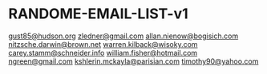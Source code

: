 # RANDOME-EMAIL-LIST-v1
gust85@hudson.org zledner@gmail.com allan.nienow@bogisich.com nitzsche.darwin@brown.net warren.kilback@wisoky.com carey.stamm@schneider.info william.fisher@hotmail.com ngreen@gmail.com kshlerin.mckayla@parisian.com timothy90@yahoo.com 

